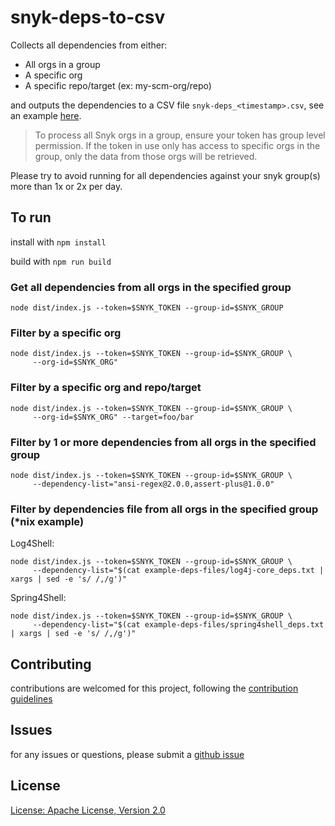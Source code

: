 # snyk-deps-to-csv

Collects all dependencies from either:

* All orgs in a group
* A specific org
* A specific repo/target (ex: my-scm-org/repo)

and outputs the dependencies to a CSV file `snyk-deps_<timestamp>.csv`, see an example [here](sample-output/snyk-deps_2022_06_10_03_09_39_59.csv).

> To process all Snyk orgs in a group, ensure your token has group level permission.  If the token in use only has access to specific orgs in the group, only the data from those orgs will be retrieved.

Please try to avoid running for all dependencies against your snyk group(s) more than 1x or 2x per day.

## To run
install with `npm install`

build with `npm run build`

### Get all dependencies from all orgs in the specified group
```
node dist/index.js --token=$SNYK_TOKEN --group-id=$SNYK_GROUP
```

### Filter by a specific org
```
node dist/index.js --token=$SNYK_TOKEN --group-id=$SNYK_GROUP \
     --org-id=$SNYK_ORG"
```

### Filter by a specific org and repo/target
```
node dist/index.js --token=$SNYK_TOKEN --group-id=$SNYK_GROUP \
     --org-id=$SNYK_ORG" --target=foo/bar
```

### Filter by 1 or more dependencies from all orgs in the specified group
```
node dist/index.js --token=$SNYK_TOKEN --group-id=$SNYK_GROUP \
     --dependency-list="ansi-regex@2.0.0,assert-plus@1.0.0"
```

### Filter by dependencies file from all orgs in the specified group (*nix example)

Log4Shell:

```
node dist/index.js --token=$SNYK_TOKEN --group-id=$SNYK_GROUP \
     --dependency-list="$(cat example-deps-files/log4j-core_deps.txt | xargs | sed -e 's/ /,/g')"
```

Spring4Shell:

```
node dist/index.js --token=$SNYK_TOKEN --group-id=$SNYK_GROUP \
     --dependency-list="$(cat example-deps-files/spring4shell_deps.txt | xargs | sed -e 's/ /,/g')"
```

## Contributing
contributions are welcomed for this project, following the [contribution guidelines](.github/CONTRIBUTING.md)

## Issues
for any issues or questions, please submit a [github issue](https://github.com/snyk-tech-services/snyk-deps-to-csv/issues)

## License
[License: Apache License, Version 2.0](LICENSE)
